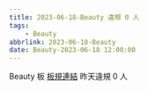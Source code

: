 ```yaml
---
title: 2023-06-18-Beauty 違規 0 人
tags:
    - Beauty
abbrlink: 2023-06-18-Beauty
date: Beauty-2023-06-18 12:00:00
---
```

Beauty 板 [板規連結](https://www.ptt.cc/bbs/Beauty/M.1630069980.A.84B.html)
昨天違規 0 人
